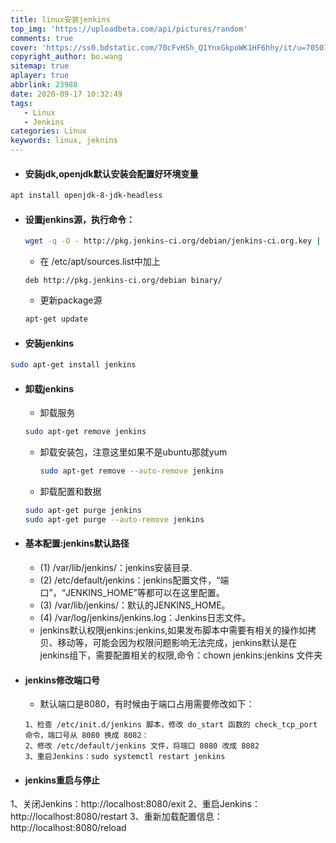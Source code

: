 ```yaml
---
title: linux安装jenkins
top_img: 'https://uploadbeta.com/api/pictures/random'
comments: true
cover: 'https://ss0.bdstatic.com/70cFvHSh_Q1YnxGkpoWK1HF6hhy/it/u=705014255,1167057535&fm=26&gp=0.jpg'
copyright_author: bo.wang
sitemap: true
aplayer: true
abbrlink: 23988
date: 2020-09-17 10:32:49
tags:
   - Linux
   - Jenkins
categories: Linux
keywords: linux, jeknins
---
```



- #### 安装jdk,openjdk默认安装会配置好环境变量
```bash
apt install openjdk-8-jdk-headless
```

- #### 设置jenkins源，执行命令：
    ```bash
    wget -q -O - http://pkg.jenkins-ci.org/debian/jenkins-ci.org.key | sudo apt-key add -
    ```
    - 在 /etc/apt/sources.list中加上
    ```text
    deb http://pkg.jenkins-ci.org/debian binary/
    ```
    - 更新package源
    ```bash
    apt-get update
    ```
- #### 安装jenkins
```bash
sudo apt-get install jenkins
```

- #### 卸载jenkins
    
    - 卸载服务
    ```bash
    sudo apt-get remove jenkins
    ```
    - 卸载安装包，注意这里如果不是ubuntu那就yum
        ```bash
        sudo apt-get remove --auto-remove jenkins
        ```
    - 卸载配置和数据
    ```bash
    sudo apt-get purge jenkins
    sudo apt-get purge --auto-remove jenkins
    ```
    
- #### 基本配置:jenkins默认路径
    - (1) /var/lib/jenkins/：jenkins安装目录.
    - (2) /etc/default/jenkins：jenkins配置文件，“端口”，“JENKINS_HOME”等都可以在这里配置。
    - (3) /var/lib/jenkins/：默认的JENKINS_HOME。
    - (4) /var/log/jenkins/jenkins.log：Jenkins日志文件。
    - jenkins默认权限jenkins:jenkins,如果发布脚本中需要有相关的操作如拷贝、移动等，可能会因为权限问题影响无法完成，jenkins默认是在jenkins组下，需要配置相关的权限,命令：chown jenkins:jenkins 文件夹 

- #### jenkins修改端口号
    - 默认端口是8080，有时候由于端口占用需要修改如下：
    ```text
    1、检查 /etc/init.d/jenkins 脚本，修改 do_start 函数的 check_tcp_port 命令，端口号从 8080 换成 8082：
    2、修改 /etc/default/jenkins 文件，将端口 8080 改成 8082
    3、重启Jenkins：sudo systemctl restart jenkins
    ```

- #### jenkins重启与停止
1、关闭Jenkins：http://localhost:8080/exit
2、重启Jenkins：http://localhost:8080/restart
3、重新加载配置信息：http://localhost:8080/reload
